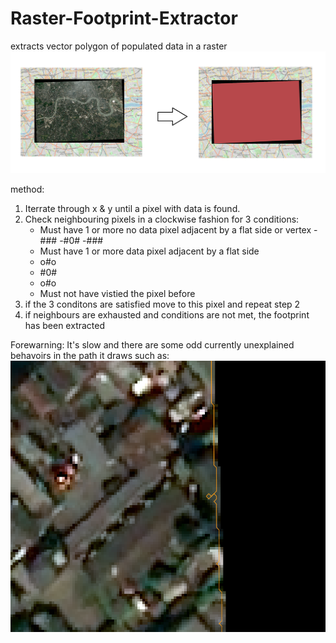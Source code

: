 # Raster-Footprint-Extractor
extracts vector polygon of populated data in a raster
![Screenshot](images/extracted.png)

method:
1) Iterrate through x & y until a pixel with data is found.
2) Check neighbouring pixels in a clockwise fashion for 3 conditions:
    - Must have 1 or more no data pixel adjacent by a flat side or vertex 
    -###
    -#0#
    -###
    - Must have 1 or more data pixel adjacent by a flat side
    - o#o
    - #0#
    - o#o
    - Must not have vistied the pixel before
 3) if the 3 conditons are satisfied move to this pixel and repeat step 2
 4) if neighbours are exhausted and conditions are not met, the footprint has been extracted 

Forewarning: It's slow and there are some odd currently unexplained behavoirs in the path it draws such as:
![Screenshot](images/odd3.png)
